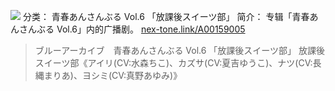 ![](//static.kivo.wiki/images/music/cover/wVlWBR0wQwpNviTSDycz09nJyz89Yzkc.png)
分类： 青春あんさんぶる Vol.6 「放課後スイーツ部」
简介：
专辑「青春あんさんぶる Vol.6」内的广播剧。
[nex-tone.link/A00159005](https://nex-tone.link/A00159005)
>ブルーアーカイブ　青春あんさんぶる Vol.6 「放課後スイーツ部」
放課後スイーツ部《アイリ(CV:水森ちこ)、カズサ(CV:夏吉ゆうこ)、ナツ(CV:長縄まりあ)、ヨシミ(CV:真野あゆみ)》
